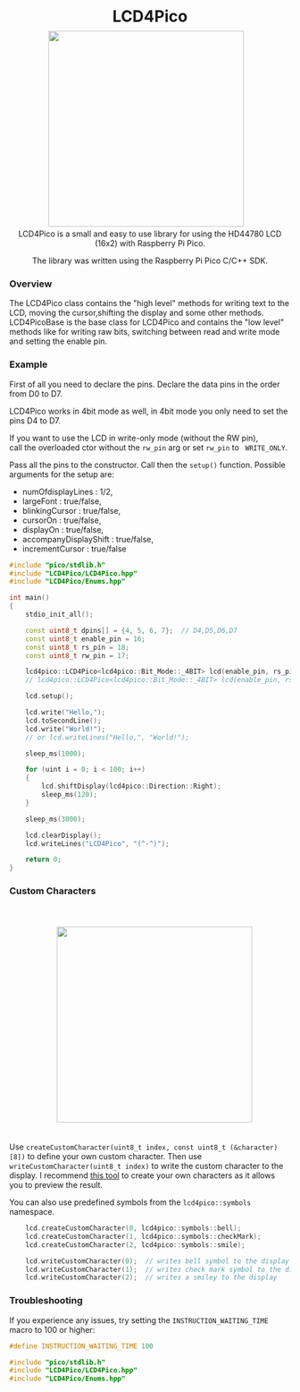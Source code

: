 <h1 align="center">LCD4Pico</h1>

<h1 align="center">
  <img style="margin:-30px 15px -15px 0px;" width="350"
    src="https://user-images.githubusercontent.com/50547116/148704880-7c481e3c-cb6b-4654-8afe-c93fe6fdacee.jpg"/>
</h1>

<p align="center">LCD4Pico is a small and easy to use library for using the HD44780 LCD (16x2) with Raspberry Pi Pico.</p>
<p align="center">The library was written using the Raspberry Pi Pico C/C++ SDK.</p>

### Overview

The LCD4Pico class contains the "high level" methods for writing text to the LCD, moving the cursor,shifting the display and some other methods.
LCD4PicoBase is the base class for LCD4Pico and contains the "low level" methods like for writing raw bits, switching between read and write mode and setting the enable pin.


### Example
First of all you need to declare the pins.
Declare the data pins in the order from D0 to D7.

LCD4Pico works in 4bit mode as well,  in 4bit mode you only need to set the pins D4 to D7.

If you want to use the LCD in write-only mode (without the RW pin),  
call the overloaded ctor without the ```rw_pin``` arg or set ```rw_pin``` to ``` WRITE_ONLY```.

Pass all the pins to the constructor.
Call then the ```setup()``` function.
Possible arguments for the setup are:
 - numOfdisplayLines : 1/2,
 - largeFont : true/false,
 - blinkingCursor : true/false, 
 - cursorOn : true/false, 
 - displayOn : true/false, 
 - accompanyDisplayShift : true/false, 
 - incrementCursor : true/false

```c++
#include "pico/stdlib.h"
#include "LCD4Pico/LCD4Pico.hpp"
#include "LCD4Pico/Enums.hpp"

int main()
{
    stdio_init_all();

    const uint8_t dpins[] = {4, 5, 6, 7};  // D4,D5,D6,D7 
    const uint8_t enable_pin = 16;
    const uint8_t rs_pin = 18;
    const uint8_t rw_pin = 17;

    lcd4pico::LCD4Pico<lcd4pico::Bit_Mode::_4BIT> lcd(enable_pin, rs_pin, rw_pin, dpins);
    // lcd4pico::LCD4Pico<lcd4pico::Bit_Mode::_4BIT> lcd(enable_pin, rs_pin, dpins);  for write-only mode

    lcd.setup();

    lcd.write("Hello,");
    lcd.toSecondLine();
    lcd.write("World!");
    // or lcd.writeLines("Hello,", "World!");

    sleep_ms(1000);

    for (uint i = 0; i < 100; i++)
    {
        lcd.shiftDisplay(lcd4pico::Direction::Right);
        sleep_ms(120);
    }

    sleep_ms(3000);

    lcd.clearDisplay();
    lcd.writeLines("LCD4Pico", "(^-^)");

    return 0;
}
```

### Custom Characters
<h1 align="center">
  <img style="margin:15px 15px -15px 30px;" width="350"
    src="https://user-images.githubusercontent.com/50547116/215369344-a63c3490-db18-47a1-921c-fa32e4e59424.png"/>
</h1>  
<br>

Use `createCustomCharacter(uint8_t index, const uint8_t (&character)[8])` to define your own custom character. Then use `writeCustomCharacter(uint8_t index)` to write the custom character to the display. I recommend [this tool](https://omerk.github.io/lcdchargen/) to create your own characters as it allows you to preview the result.  

You can also use predefined symbols from the `lcd4pico::symbols` namespace.
```c++
    lcd.createCustomCharacter(0, lcd4pico::symbols::bell);
    lcd.createCustomCharacter(1, lcd4pico::symbols::checkMark);
    lcd.createCustomCharacter(2, lcd4pico::symbols::smile);

    lcd.writeCustomCharacter(0);  // writes bell symbol to the display
    lcd.writeCustomCharacter(1);  // writes check mark symbol to the display
    lcd.writeCustomCharacter(2);  // writes a smiley to the display
```  

### Troubleshooting
If you experience any issues, try setting the `INSTRUCTION_WAITING_TIME` macro to 100 or higher:  
```c++
#define INSTRUCTION_WAITING_TIME 100

#include "pico/stdlib.h"
#include "LCD4Pico/LCD4Pico.hpp"
#include "LCD4Pico/Enums.hpp"
```
